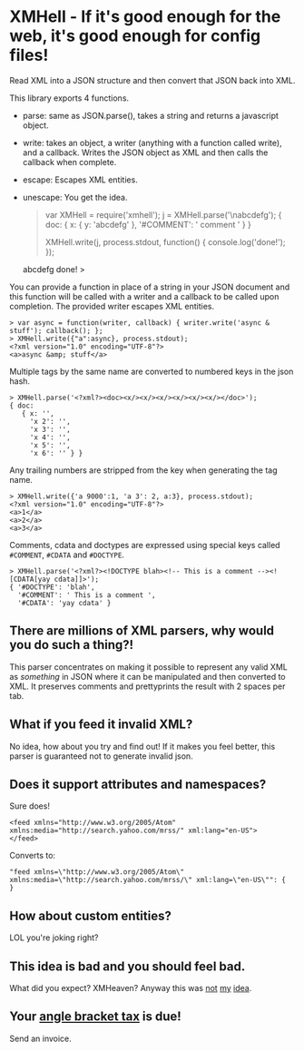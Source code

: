 # XMHell - If it's good enough for the web, it's good enough for config files!

Read XML into a JSON structure and then convert that JSON back into XML.

This library exports 4 functions.

* parse: same as JSON.parse(), takes a string and returns a javascript object.
* write: takes an object, a writer (anything with a function called write), and a callback.
Writes the JSON object as XML and then calls the callback when complete.
* escape: Escapes XML entities.
* unescape: You get the idea.

    > var XMHell = require('xmhell');
    > j = XMHell.parse('<?xml?>\n<doc><x><y>abcdefg</y></x><!-- comment --></doc>');
    { doc: 
       { x: { y: 'abcdefg' },
         '#COMMENT': ' comment ' } }
    > 
    > XMHell.write(j, process.stdout, function() { console.log('done!'); });
    <?xml version="1.0" encoding="UTF-8"?>
    <doc>
      <x>
        <y>abcdefg</y>
      </x>
      <!-- comment -->
    </doc>
    done!
    >

You can provide a function in place of a string in your JSON document and this function will be
called with a writer and a callback to be called upon completion. The provided writer escapes XML
entities.

    > var async = function(writer, callback) { writer.write('async & stuff'); callback(); };
    > XMHell.write({"a":async}, process.stdout);
    <?xml version="1.0" encoding="UTF-8"?>
    <a>async &amp; stuff</a>

Multiple tags by the same name are converted to numbered keys in the json hash.

    > XMHell.parse('<?xml?><doc><x/><x/><x/><x/><x/><x/></doc>');
    { doc: 
       { x: '',
         'x 2': '',
         'x 3': '',
         'x 4': '',
         'x 5': '',
         'x 6': '' } }

Any trailing numbers are stripped from the key when generating the tag name.

    > XMHell.write({'a 9000':1, 'a 3': 2, a:3}, process.stdout);
    <?xml version="1.0" encoding="UTF-8"?>
    <a>1</a>
    <a>2</a>
    <a>3</a>

Comments, cdata and doctypes are expressed using special keys called `#COMMENT`,
`#CDATA` and `#DOCTYPE`.

    > XMHell.parse('<?xml?><!DOCTYPE blah><!-- This is a comment --><![CDATA[yay cdata]]>');
    { '#DOCTYPE': 'blah',
      '#COMMENT': ' This is a comment ',
      '#CDATA': 'yay cdata' }


## There are millions of XML parsers, why would you do such a thing?!

This parser concentrates on making it possible to represent any valid XML as *something* in JSON
where it can be manipulated and then converted to XML. It preserves comments and prettyprints the
result with 2 spaces per tab.

## What if you feed it invalid XML?

No idea, how about you try and find out!
If it makes you feel better, this parser is guaranteed not to generate invalid json.

## Does it support attributes and namespaces?

Sure does!

    <feed xmlns="http://www.w3.org/2005/Atom" xmlns:media="http://search.yahoo.com/mrss/" xml:lang="en-US">
    </feed>

Converts to:

    "feed xmlns=\"http://www.w3.org/2005/Atom\" xmlns:media=\"http://search.yahoo.com/mrss/\" xml:lang=\"en-US\"": {
    }

## How about custom entities?

LOL you're joking right?

## This idea is bad and you should feel bad.

What did you expect? XMHeaven? Anyway this was
[not](http://en.wikipedia.org/wiki/Jean_Paoli)
[my](http://en.wikipedia.org/wiki/Tim_Bray)
[idea](http://en.wikipedia.org/wiki/Michael_Sperberg-McQueen).

## Your [angle bracket tax](http://www.codinghorror.com/blog/2008/05/xml-the-angle-bracket-tax.html) is due!

Send an invoice.
